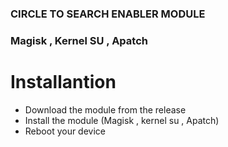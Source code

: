 ### CIRCLE TO SEARCH ENABLER MODULE
### Magisk , Kernel SU , Apatch






# Installantion

- Download the module from the release 
- Install the module (Magisk , kernel su , Apatch)
- Reboot your device






